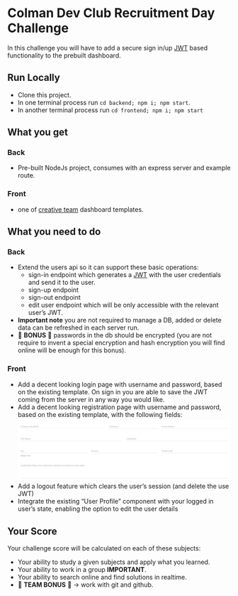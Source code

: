 # Colman Dev Club Recruitment Day Challenge

  In this challenge you will have to add a secure sign in/up [JWT](https://jwt.io/) based functionality to the prebuilt dashboard.

## Run Locally
  
  - Clone this project.
  - In one terminal process run `cd backend; npm i; npm start`.
  - In another terminal process run `cd frontend; npm i; npm start`

## What you get
  
### Back

  - Pre-built NodeJs project, consumes with an express server and example route.

### Front

  - one of [creative team](https://www.creative-tim.com/) dashboard templates.

## What you need to do

### Back

  - Extend the users api so it can support these basic operations:
    - sign-in endpoint which generates a [JWT](https://jwt.io/) with the user credentials and send it to the user.
    - sign-up endpoint
    - sign-out endpoint
    - edit user endpoint which will be only accessible with the relevant user’s JWT.
  - **Important note** you are not required to manage a DB, added or delete data can be refreshed in each server run.
  - 🚀 **BONUS** 🚀  passwords in the db should be encrypted (you are not require to invent a special encryption and hash encryption you will find online will be enough for this bonus).
  

### Front

  - Add a decent looking login page with username and password, based on the existing
    template. On sign in you are able to save the JWT coming from the server in any way you would like.
  - Add a decent looking registration page with username and password, based on the
    existing template, with the following fields:
    <img src="./exampleFields.png" />
  - Add a logout feature which clears the user’s session (and delete the use JWT)
  - Integrate the existing “User Profile” component with your logged in user’s state,
    enabling the option to edit the user details

## Your Score

Your challenge score will be calculated on each of these subjects: 

  - Your ability to study a given subjects and apply what you learned.
  - Your ability to work in a group **IMPORTANT**.
  - Your ability to search online and find solutions in realtime.
  - 🚀 **TEAM BONUS** 🚀 -> work with git and github.
